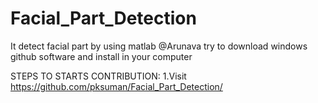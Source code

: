 # Facial_Part_Detection
It detect facial part by using matlab
@Arunava try to download windows github software and install in your computer

STEPS TO STARTS CONTRIBUTION:
1.Visit <a href="https://github.com/pksuman/Facial_Part_Detection/">https://github.com/pksuman/Facial_Part_Detection/</a>

